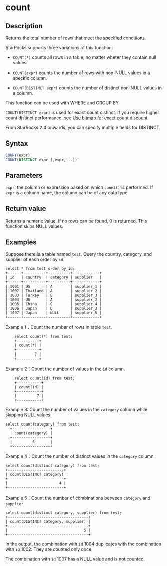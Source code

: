 
# count

## Description

Returns the total number of rows that meet the specified conditions.

StarRocks supports three variations of this function:

- `COUNT(*)` counts all rows in a table, no matter wheter they contain null values.

- `COUNT(expr)` counts the number of rows with non-NULL values in a specific column.

- `COUNT(DISTINCT expr)` counts the number of distinct non-NULL values in a column.

This function can be used with WHERE and GROUP BY.

`COUNT(DISTINCT expr)` is used for exact count distinct. If you require higher count distinct performance, see [Use bitmap for exact count discount](/docs/using_starrocks/Using_bitmap.md).

From StarRocks 2.4 onwards, you can specify multiple fields for DISTINCT.

## Syntax

~~~sql
COUNT(expr)
COUNT(DISTINCT expr [,expr,...])`
~~~

## Parameters

`expr`: the column or expression based on which `count()` is performed. If `expr` is a column name, the column can be of any data type.

## Return value

Returns a numeric value. If no rows can be found, 0 is returned. This function skips NULL values.

## Examples

Suppose there is a table named `test`. Query the country, category, and supplier of each order by `id`.

~~~Plain
select * from test order by id;
+------+----------+----------+------------+
| id   | country  | category | supplier   |
+------+----------+----------+------------+
| 1001 | US       | A        | supplier_1 |
| 1002 | Thailand | A        | supplier_2 |
| 1003 | Turkey   | B        | supplier_3 |
| 1004 | US       | A        | supplier_2 |
| 1005 | China    | C        | supplier_4 |
| 1006 | Japan    | D        | supplier_3 |
| 1007 | Japan    | NULL     | supplier_5 |
+------+----------+----------+------------+
~~~

Example 1：Count the number of rows in table `test`.

~~~Plain
    select count(*) from test;
    +----------+
    | count(*) |
    +----------+
    |        7 |
    +----------+
~~~

Example 2：Count the number of values in the `id` column.

~~~Plain
    select count(id) from test;
    +-----------+
    | count(id) |
    +-----------+
    |         7 |
    +-----------+
~~~

Example 3: Count the number of values in the `category` column while skipping NULL values.

~~~Plain
select count(category) from test;
  +-----------------+
  | count(category) |
  +-----------------+
  |         6       |
  +-----------------+
~~~

Example 4：Count the number of distinct values in the `category` column.

~~~Plain
select count(distinct category) from test;
+-------------------------+
| count(DISTINCT category) |
+-------------------------+
|                       4 |
+-------------------------+
~~~

Example 5：Count the number of combinations between `category` and `supplier`.

~~~Plain
select count(distinct category, supplier) from test;
+------------------------------------+
| count(DISTINCT category, supplier) |
+------------------------------------+
|                                  5 |
+------------------------------------+
~~~

In the output, the combination with `id` 1004 duplicates with the combination with `id` 1002. They are counted only once.

The combination with `id` 1007 has a NULL value and is not counted.
